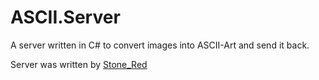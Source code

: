# ASCII.Server
A server written in C# to convert images into ASCII-Art and send it back.

Server was written by [Stone_Red](https://github.com/Stone-Red-Code)
